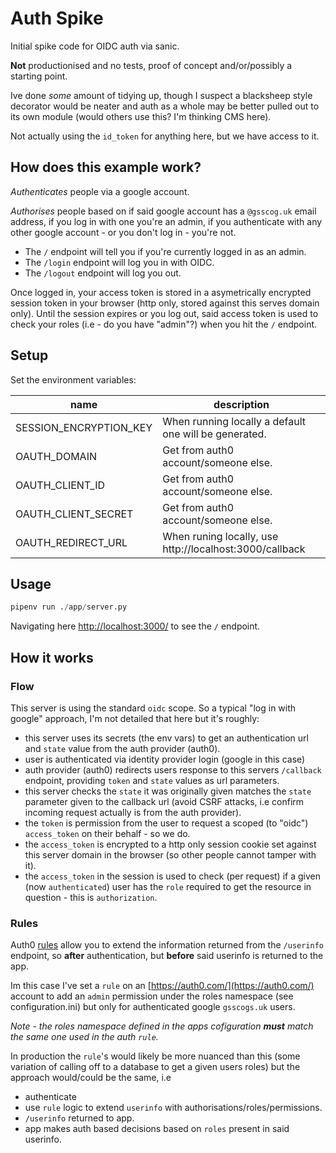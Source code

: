 # Auth Spike

Initial spike code for OIDC auth via sanic.

**Not** productionised and no tests, proof of concept and/or/possibly a starting point.

Ive done _some_ amount of tidying up, though I suspect a blacksheep style decorator would be neater and auth as a whole may be better pulled out to its own module (would others use this? I'm thinking CMS here).

Not actually using the `id_token` for anything here, but we have access to it.

## How does this example work?

_Authenticates_ people via a google account.

_Authorises_ people based on if said google account has a `@gsscog.uk` email address, if you log in with one you're an admin, if you authenticate with any other google account - or you don't log in - you're not.

- The `/` endpoint will tell you if you're currently logged in as an admin.
- The `/login` endpoint will log you in with OIDC.
- The `/logout` endpoint will log you out.

Once logged in, your access token is stored in a asymetrically encrypted session token in your browser (http only, stored against this serves domain only). Until the session expires or you log out, said access token is used to check your roles (i.e - do you have "admin"?) when you hit the `/` endpoint.

## Setup

Set the environment variables:

| name | description |
| ---- | ----------- |
| SESSION_ENCRYPTION_KEY | When running locally a default one will be generated. |
| OAUTH_DOMAIN | Get from auth0 account/someone else. |
| OAUTH_CLIENT_ID | Get from auth0 account/someone else. |
| OAUTH_CLIENT_SECRET | Get from auth0 account/someone else. |
| OAUTH_REDIRECT_URL | When runing locally, use http://localhost:3000/callback

## Usage

```python
pipenv run ./app/server.py
```

Navigating here [http://localhost:3000/](http://localhost:3000/) to see the `/` endpoint.


## How it works

### Flow

This server is using the standard `oidc` scope. So a typical "log in with google" approach, I'm not detailed that here but it's roughly:

- this server uses its secrets (the env vars) to get an authentication url and `state` value from the auth provider (auth0).
- user is authenticated via identity provider login (google in this case)
- auth provider (auth0) redirects users response to this servers `/callback` endpoint, providing `token` and `state` values as url parameters.
- this server checks the `state` it was originally given matches the `state` parameter given to the callback url (avoid CSRF attacks, i.e confirm incoming request actually is from the auth provider).
- the `token` is permission from the user to request a scoped (to "oidc") `access_token` on their behalf - so we do.
- the `access_token` is encrypted to a http only session cookie set against this server domain in the browser (so other people cannot tamper with it).
- the `access_token` in the session is used to check (per request) if a given (now `authenticated`) user has the `role` required to get the resource in question - this is `authorization`.

### Rules

Auth0 [rules](https://auth0.com/docs/customize/rules) allow you to extend the information returned from the `/userinfo` endpoint, so **after** authentication, but **before** said userinfo is returned to the app.

Im this case I've set a `rule` on an [https://auth0.com/](https://auth0.com/) account to add an `admin` permission under the roles namespace (see configuration.ini) but only for authenticated google `gsscogs.uk` users.

_Note - the roles namespace defined in the apps cofiguration **must** match the same one used in the auth `rule`._ 

In production the `rule`'s would likely be more nuanced than this (some variation of calling off to a database to get a given users roles) but the approach would/could be the same, i.e

- authenticate
- use `rule` logic to extend `userinfo` with authorisations/roles/permissions.
- `/userinfo` returned to app.
- app makes auth based decisions based on `roles` present in said userinfo.